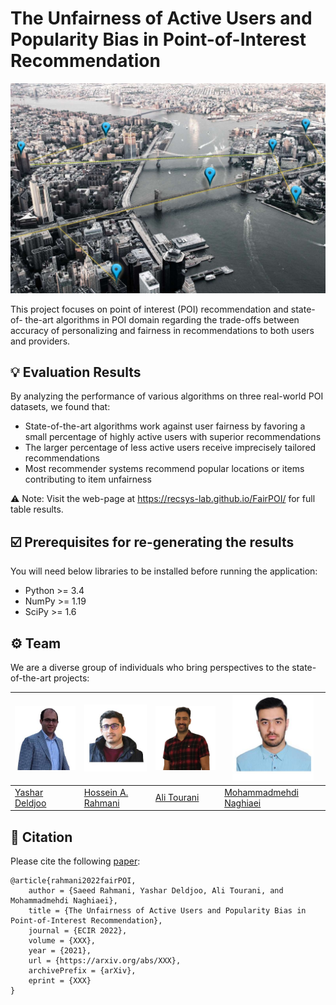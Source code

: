 # The Unfairness of Active Users and Popularity Bias in Point-of-Interest Recommendation

![The Unfairness of Active Users and Popularity Bias in Point-of-Interest Recommendation](https://github.com/RecSys-lab/FairPOI/blob/main/docs/images/banner.jpg "Fair PoI")

This project focuses on point of interest (POI) recommendation and state-of-
the-art algorithms in POI domain regarding the trade-offs between accuracy of
personalizing and fairness in recommendations to both users and providers.

## 💡 Evaluation Results

By analyzing the performance of various algorithms on three real-world POI datasets, we found that:

- State-of-the-art algorithms work against user fairness by favoring a small percentage of highly active users with superior recommendations
- The larger percentage of less active users receive imprecisely tailored recommendations
- Most recommender systems recommend popular locations or items contributing to item unfairness

⚠️ Note: Visit the web-page at https://recsys-lab.github.io/FairPOI/ for full table results.

## ☑️ Prerequisites for re-generating the results

You will need below libraries to be installed before running the application:

- Python >= 3.4
- NumPy >= 1.19
- SciPy >= 1.6

## ⚙️ Team

We are a diverse group of individuals who bring perspectives to the state-of-the-art projects:

| <a href="https://github.com/yasdel"><img src="https://github.com/RecSys-lab/FairPOI/blob/main/docs/images/team/yashar_deldjoo.jpg" width="130"></a> | <a href="https://github.com/rahmanidashti"><img src="https://github.com/RecSys-lab/FairPOI/blob/main/docs/images/team/hossein_rahmani.jpg" width="130"></a> | <a href="https://github.com/alitourani"><img src="https://github.com/RecSys-lab/FairPOI/blob/main/docs/images/team/ali_tourani.png" width="130"></a> | <a href="https://www.linkedin.com/in/ehsan-naghiaei"><img src="https://github.com/RecSys-lab/FairPOI/blob/main/docs/images/team/mohammadmehdi_naghiaei.jpg" width="130"></a> |
| --------------------------------------------------------------------------------------------------------------------------------------------------- | ----------------------------------------------------------------------------------------------------------------------------------------------------------- | ---------------------------------------------------------------------------------------------------------------------------------------------------- | ---------------------------------------------------------------------------------------------------------------------------------------------------------------------------- |
| [Yashar Deldjoo](mailto:yashar.deldjoo@poliba.it "yashar.deldjoo@poliba.it")                                                                        | [Hossein A. Rahmani](mailto:rahmanidashti@alumni.znu.ac.ir "rahmanidashti@alumni.znu.ac.ir")                                                                | [Ali Tourani](mailto:tourani@msc.guilan.ac.ir "tourani@msc.guilan.ac.ir")                                                                            | [Mohammadmehdi Naghiaei](mailto:naghiaei@usc.edu "naghiaei@usc.edu")                                                                                                         |

## 📝 Citation

Please cite the following [paper](https://arxiv.org/):

```
@article{rahmani2022fairPOI,
    author = {Saeed Rahmani, Yashar Deldjoo, Ali Tourani, and Mohammadmehdi Naghiaei},
    title = {The Unfairness of Active Users and Popularity Bias in Point-of-Interest Recommendation},
    journal = {ECIR 2022},
    volume = {XXX},
    year = {2021},
    url = {https://arxiv.org/abs/XXX},
    archivePrefix = {arXiv},
    eprint = {XXX}
}
```

